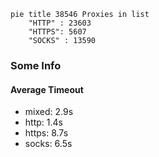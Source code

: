 
```mermaid
pie title 38546 Proxies in list
    "HTTP" : 23603
    "HTTPS": 5607
    "SOCKS" : 13590
```

### Some Info
#### Average Timeout

- mixed: 2.9s
- http: 1.4s
- https: 8.7s
- socks: 6.5s